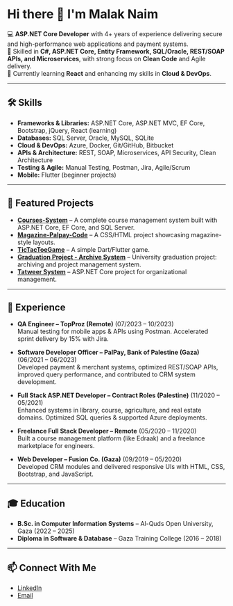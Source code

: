 # Hi there 👋 I'm Malak Naim

💻 **ASP.NET Core Developer** with 4+ years of experience delivering secure and high-performance web applications and payment systems.  
🎯 Skilled in **C#, ASP.NET Core, Entity Framework, SQL/Oracle, REST/SOAP APIs, and Microservices**, with strong focus on **Clean Code** and Agile delivery.  
🌱 Currently learning **React** and enhancing my skills in **Cloud & DevOps**.

---

## 🛠️ Skills
- **Frameworks & Libraries:** ASP.NET Core, ASP.NET MVC, EF Core, Bootstrap, jQuery, React (learning)  
- **Databases:** SQL Server, Oracle, MySQL, SQLite  
- **Cloud & DevOps:** Azure, Docker, Git/GitHub, Bitbucket  
- **APIs & Architecture:** REST, SOAP, Microservices, API Security, Clean Architecture  
- **Testing & Agile:** Manual Testing, Postman, Jira, Agile/Scrum  
- **Mobile:** Flutter (beginner projects)  

---

## 🚀 Featured Projects
- [**Courses-System**](https://github.com/MalakNaim/Courses-System) – A complete course management system built with ASP.NET Core, EF Core, and SQL Server.  
- [**Magazine-Palpay-Code**](https://github.com/MalakNaim/Magazine-Palpay-Code) – A CSS/HTML project showcasing magazine-style layouts.  
- [**TicTacToeGame**](https://github.com/MalakNaim/TicTacToeGame) – A simple Dart/Flutter game.  
- [**Graduation Project - Archive System**](https://github.com/MalakNaim/Graduation-Archive) – University graduation project: archiving and project management system.  
- [**Tatweer System**](https://github.com/MalakNaim/Tatweer) – ASP.NET Core project for organizational management.  

---

## 💼 Experience
- **QA Engineer – TopProz (Remote)** (07/2023 – 10/2023)  
  Manual testing for mobile apps & APIs using Postman. Accelerated sprint delivery by 15% with Jira.  

- **Software Developer Officer – PalPay, Bank of Palestine (Gaza)** (06/2021 – 06/2023)  
  Developed payment & merchant systems, optimized REST/SOAP APIs, improved query performance, and contributed to CRM system development.  

- **Full Stack ASP.NET Developer – Contract Roles (Palestine)** (11/2020 – 05/2021)  
  Enhanced systems in library, course, agriculture, and real estate domains. Optimized SQL queries & supported Azure deployments.  

- **Freelance Full Stack Developer – Remote** (05/2020 – 11/2020)  
  Built a course management platform (like Edraak) and a freelance marketplace for engineers.  

- **Web Developer – Fusion Co. (Gaza)** (09/2019 – 05/2020)  
  Developed CRM modules and delivered responsive UIs with HTML, CSS, Bootstrap, and JavaScript.  

---

## 🎓 Education
- **B.Sc. in Computer Information Systems** – Al-Quds Open University, Gaza (2022 – 2025)  
- **Diploma in Software & Database** – Gaza Training College (2016 – 2018)  

---

## 📫 Connect With Me
- [LinkedIn](https://www.linkedin.com/in/malaknaim/)  
- [Email](mailto:malak.r.naim@gmail.com)

